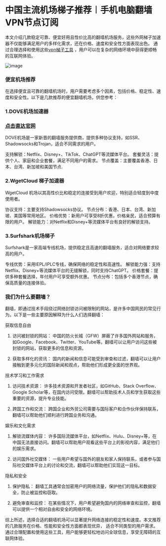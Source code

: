 # 中国主流机场梯子推荐︱手机电脑翻墙VPN节点订阅

本文介绍几款稳定可靠、便宜好用且性价比高的翻墙机场服务，这些外网梯子加速器不仅能够满足用户的多样化需求，还在价格、速度和安全性方面表现出色。
通过合理选择和使用这些[vpn梯子工具](https://appletalking.cc/archives/2183) ，用户可以在复杂的网络环境中获得更顺畅的互联网体验。

![image](https://github.com/user-attachments/assets/5b3d2ab3-23e5-4199-bbe1-801b4ba61cb6)

### 便宜机场推荐

在选择便宜且可靠的翻墙机场时，用户需要考虑多个因素，包括价格、稳定性、速度和安全性。以下是几款推荐的便宜翻墙机场，供您参考：

### 1.DOVE机场加速器
### [点击直达官网](https://dove8.cc/a.php?alavBTtF8UB)

DOVE机场是一家新晋的翻墙服务提供商，提供多种协议支持，如SSR、Shadowsocks和Trojan，适合不同需求的用户。

支持解锁：Netflix、Disney+、TikTok、ChatGPT等流媒体平台。
套餐灵活：提供个人、家庭和企业套餐，满足不同用户的需求。
节点覆盖：主要覆盖香港、日本、台湾、新加坡和美国节点.

### 2.WgetCloud 梯子加速器

WgetCloud 机场以其高性价比和稳定的连接受到用户欢迎，特别适合轻度到中度使用者。

协议支持：主要支持Shadowsocks协议。
节点分布：香港、日本、台湾、新加坡、美国等常用地区。
价格优势：新用户可享受8折优惠，价格亲民，适合预算有限的用户。
解锁能力：对Netflix和Disney+等流媒体平台有良好的解锁支持。

### 3.Surfshark机场梯子

Surfshark是一家高端专线机场，提供稳定且高速的翻墙服务，适合对网络要求较高的用户。

专线优势：采用IEPL/IPLC专线，确保网络的稳定性和高速性。
解锁能力强：支持Netflix、Disney+等流媒体平台的无缝解锁，同时支持ChatGPT。
价格套餐：提供多种套餐选择，年付用户可享受额外优惠。
节点分布：包括多个香港节点，确保高质量的连接体验。

### 我们为什么要翻墙？

翻墙，即通过技术手段绕过网络封锁访问被限制的网站，是许多中国网民的常见行为。以下是一些主要原因解释为什么人们选择翻墙：

获取信息自由

1. 访问被封锁的网站： 中国的防火长城（GFW）屏蔽了许多国外网站和服务，如Google、Facebook、Twitter、YouTube等。翻墙可以让用户访问这些被封锁的网站，获取更多的信息和资源。

2. 获取多样化的资讯： 国内的新闻和信息可能受到审查和过滤，翻墙可以让用户接触到更多元化的国际新闻和观点，帮助他们形成更全面的世界观。

技术学习和工作需求

1. 访问技术资源： 许多技术资源和开发者社区，如GitHub、Stack Overflow、Google Scholar等，在国内访问受限。翻墙可以帮助技术人员和学生获取这些重要的资源，提升专业技能。

2. 跨国工作和交流： 跨国企业和外贸公司需要与国际客户和合作伙伴保持联系，翻墙可以帮助他们顺利进行跨国业务和沟通。

娱乐和文化需求

1. 解锁流媒体内容： 许多国际流媒体平台，如Netflix、Hulu、Disney+等，在中国无法直接访问。翻墙可以帮助用户观看这些平台上的影视内容，满足他们的娱乐需求。

2. 访问国外社交媒体： 一些用户希望与国外的朋友和家人保持联系，或者参与国际社交媒体平台上的讨论和交流，翻墙可以帮助他们实现这一目标。

隐私和安全

1. 保护隐私： 翻墙工具通常会加密用户的网络流量，保护他们的隐私和数据安全，防止被监控和窃取。

2. 避免审查和监控： 在某些情况下，用户希望避免国内的网络审查和监控，翻墙可以提供一个相对自由和安全的网络环境。

综上所述，选择合适的翻墙机场可以显著提升网络连接的稳定性和速度。本文推荐的几款服务在价格、性能和安全性方面都表现优异，
适合不同类型的用户需求。通过合理配置和使用这些工具，用户能够更轻松地访问全球信息，享受无障碍的互联网体验。











